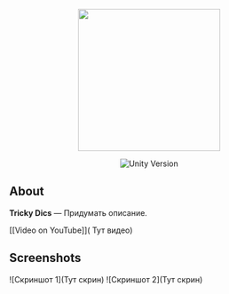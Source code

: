 <p align="center">
      <img src="Тут путь к фото"" width="256">
</p>

<p align="center">
   <img src="https://img.shields.io/badge/Unity Version-2023.2.20f1-green" alt="Unity Version">
</p>

## About
**Tricky Dics** — Придумать описание.

[[Video on YouTube]]( Тут видео)

## Screenshots
![Скриншот 1](Тут скрин)
![Скриншот 2](Тут скрин)
